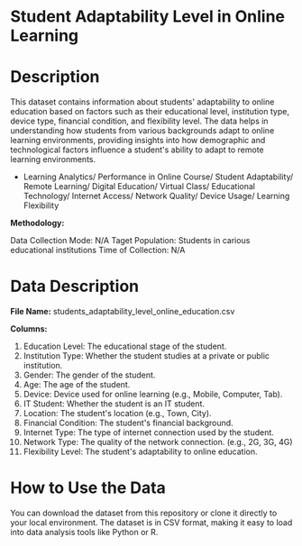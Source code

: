 # Student Adaptability Level in Online Learning

# Description
This dataset contains information about students' adaptability to online education based on factors such as their educational level, institution type, device type, financial condition, and flexibility level. The data helps in understanding how students from various backgrounds adapt to online learning environments, providing insights into how demographic and technological factors influence a student's ability to adapt to remote learning environments.

* Learning Analytics/ Performance in Online Course/ Student Adaptability/ Remote Learning/ Digital Education/ Virtual Class/ Educational Technology/ Internet Access/ Network Quality/ Device Usage/ Learning Flexibility

**Methodology:**

Data Collection Mode: N/A
Taget Population: Students in carious educational institutions
Time of Collection: N/A

# Data Description
**File Name:** students_adaptability_level_online_education.csv

**Columns:**
1. Education Level: The educational stage of the student.
2. Institution Type: Whether the student studies at a private or public institution.
3. Gender: The gender of the student.
4. Age: The age of the student.
5. Device: Device used for online learning (e.g., Mobile, Computer, Tab).
6. IT Student: Whether the student is an IT student.
7. Location: The student's location (e.g., Town, City).
8. Financial Condition: The student's financial background.
9. Internet Type: The type of internet connection used by the student.
10. Network Type: The quality of the network connection. (e.g., 2G, 3G, 4G)
11. Flexibility Level: The student's adaptability to online education.

# How to Use the Data
You can download the dataset from this repository or clone it directly to your local environment. The dataset is in CSV format, making it easy to load into data analysis tools like Python or R.












